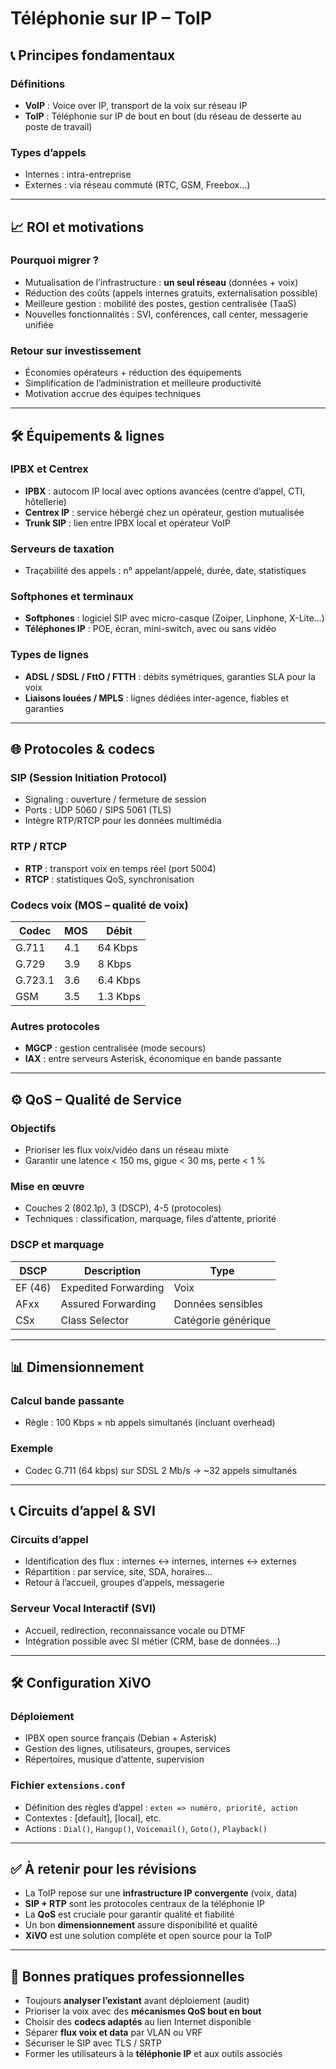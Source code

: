 # Téléphonie sur IP – ToIP
## 📞 Principes fondamentaux

### Définitions

- **VoIP** : Voice over IP, transport de la voix sur réseau IP
- **ToIP** : Téléphonie sur IP de bout en bout (du réseau de desserte au poste de travail)

### Types d’appels

- Internes : intra-entreprise
- Externes : via réseau commuté (RTC, GSM, Freebox…)

---

## 📈 ROI et motivations

### Pourquoi migrer ?

- Mutualisation de l’infrastructure : **un seul réseau** (données + voix)
- Réduction des coûts (appels internes gratuits, externalisation possible)
- Meilleure gestion : mobilité des postes, gestion centralisée (TaaS)
- Nouvelles fonctionnalités : SVI, conférences, call center, messagerie unifiée

### Retour sur investissement

- Économies opérateurs + réduction des équipements
- Simplification de l’administration et meilleure productivité
- Motivation accrue des équipes techniques

---

## 🛠️ Équipements & lignes

### IPBX et Centrex

- **IPBX** : autocom IP local avec options avancées (centre d’appel, CTI, hôtellerie)
- **Centrex IP** : service hébergé chez un opérateur, gestion mutualisée
- **Trunk SIP** : lien entre IPBX local et opérateur VoIP

### Serveurs de taxation

- Traçabilité des appels : n° appelant/appelé, durée, date, statistiques

### Softphones et terminaux

- **Softphones** : logiciel SIP avec micro-casque (Zoiper, Linphone, X-Lite…)
- **Téléphones IP** : POE, écran, mini-switch, avec ou sans vidéo

### Types de lignes

- **ADSL / SDSL / FttO / FTTH** : débits symétriques, garanties SLA pour la voix
- **Liaisons louées / MPLS** : lignes dédiées inter-agence, fiables et garanties

---

## 🌐 Protocoles & codecs

### SIP (Session Initiation Protocol)

- Signaling : ouverture / fermeture de session
- Ports : UDP 5060 / SIPS 5061 (TLS)
- Intègre RTP/RTCP pour les données multimédia

### RTP / RTCP

- **RTP** : transport voix en temps réel (port 5004)
- **RTCP** : statistiques QoS, synchronisation

### Codecs voix (MOS – qualité de voix)

|Codec|MOS|Débit|
|---|---|---|
|G.711|4.1|64 Kbps|
|G.729|3.9|8 Kbps|
|G.723.1|3.6|6.4 Kbps|
|GSM|3.5|1.3 Kbps|

### Autres protocoles

- **MGCP** : gestion centralisée (mode secours)
- **IAX** : entre serveurs Asterisk, économique en bande passante

---

## ⚙️ QoS – Qualité de Service

### Objectifs

- Prioriser les flux voix/vidéo dans un réseau mixte
- Garantir une latence < 150 ms, gigue < 30 ms, perte < 1 %

### Mise en œuvre

- Couches 2 (802.1p), 3 (DSCP), 4-5 (protocoles)
- Techniques : classification, marquage, files d’attente, priorité

### DSCP et marquage

|DSCP|Description|Type|
|---|---|---|
|EF (46)|Expedited Forwarding|Voix|
|AFxx|Assured Forwarding|Données sensibles|
|CSx|Class Selector|Catégorie générique|

---

## 📊 Dimensionnement

### Calcul bande passante

- Règle : 100 Kbps × nb appels simultanés (incluant overhead)

### Exemple

- Codec G.711 (64 kbps) sur SDSL 2 Mb/s → ~32 appels simultanés

---

## 📞 Circuits d’appel & SVI

### Circuits d’appel

- Identification des flux : internes ↔ internes, internes ↔ externes
- Répartition : par service, site, SDA, horaires…
- Retour à l’accueil, groupes d’appels, messagerie

### Serveur Vocal Interactif (SVI)

- Accueil, redirection, reconnaissance vocale ou DTMF
- Intégration possible avec SI métier (CRM, base de données…)

---

## 🛠️ Configuration XiVO

### Déploiement

- IPBX open source français (Debian + Asterisk)
- Gestion des lignes, utilisateurs, groupes, services
- Répertoires, musique d’attente, supervision

### Fichier `extensions.conf`

- Définition des règles d’appel : `exten => numéro, priorité, action`
- Contextes : [default], [local], etc.
- Actions : `Dial()`, `Hangup()`, `Voicemail()`, `Goto()`, `Playback()`

---

## ✅ À retenir pour les révisions

- La ToIP repose sur une **infrastructure IP convergente** (voix, data)
- **SIP + RTP** sont les protocoles centraux de la téléphonie IP
- La **QoS** est cruciale pour garantir qualité et fiabilité
- Un bon **dimensionnement** assure disponibilité et qualité
- **XiVO** est une solution complète et open source pour la ToIP

---

## 📌 Bonnes pratiques professionnelles

- Toujours **analyser l’existant** avant déploiement (audit)
- Prioriser la voix avec des **mécanismes QoS bout en bout**
- Choisir des **codecs adaptés** au lien Internet disponible
- Séparer **flux voix et data** par VLAN ou VRF
- Sécuriser le SIP avec TLS / SRTP
- Former les utilisateurs à la **téléphonie IP** et aux outils associés